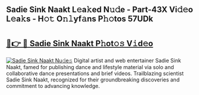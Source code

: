 ## Sadie Sink Naakt L𝚎a𝚔ed N𝚞𝚍e - Part-43X Vi𝚍𝚎o L𝚎a𝚔s - H𝚘𝚝 O𝚗𝚕yf𝚊ns P𝚑𝚘tos 57UDk

# <h2><a href="http://kfatqll.oniu.top/?m=Sadie+Sink+Naakt">🔗👉 🔴 Sadie Sink Naakt P𝚑ot𝚘𝚜 V𝚒d𝚎o</a></h2>

[![Sadie Sink Naakt Nu𝚍e𝚜](https://i.imgur.com/0qMVB7G.gif)](http://kfatqll.oniu.top/?m=Sadie+Sink+Naakt)
Digital artist and web entertainer Sadie Sink Naakt, famed for publishing dance and lifestyle material via solo and collaborative dance presentations and brief videos. Trailblazing scientist Sadie Sink Naakt, recognized for their groundbreaking discoveries and commitment to advancing knowledge.  
